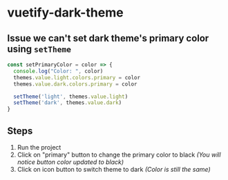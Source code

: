 # vuetify-dark-theme

## Issue we can't set dark theme's primary color using `setTheme`

```js
const setPrimaryColor = color => {
  console.log("Color: ", color)
  themes.value.light.colors.primary = color
  themes.value.dark.colors.primary = color

  setTheme('light', themes.value.light)
  setTheme('dark', themes.value.dark)
}
```

## Steps

1. Run the project
2. Click on "primary" button to change the primary color to black _(You will notice button color updated to black)_
3. Click on icon button to switch theme to dark _(Color is still the same)_